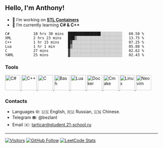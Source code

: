 ## Hello, I'm Anthony!
 
- 🔭 I’m working on **[STL Containers](https://github.com/bezlant/s21_stl_containers)**
- 🌱 I’m currently learning **C# & C++**

<!--START_SECTION:waka-->

```text
C#           10 hrs 30 mins  ███████████████░░░░░░░░░░   60.50 %
XML          2 hrs 23 mins   ███▒░░░░░░░░░░░░░░░░░░░░░   13.75 %
C++          1 hr 15 mins    █▓░░░░░░░░░░░░░░░░░░░░░░░   07.25 %
Lua          1 hr 1 min      █▒░░░░░░░░░░░░░░░░░░░░░░░   05.88 %
C            27 mins         ▓░░░░░░░░░░░░░░░░░░░░░░░░   02.62 %
YAML         25 mins         ▓░░░░░░░░░░░░░░░░░░░░░░░░   02.43 %
```

<!--END_SECTION:waka-->

### Tools
<a href="https://dotnet.microsoft.com/en-us/languages/csharp">
  <img src="https://seeklogo.com/images/C/c-sharp-c-logo-02F17714BA-seeklogo.com.png" alt="C#" width="50"/>
</a>
<a href="https://isocpp.org/">
  <img src="https://i.imgur.com/Ao2P8iG.png" alt="C++" width="50"/>
</a>
<a href="https://en.wikipedia.org/wiki/C_(programming_language)">
  <img src="https://i.imgur.com/zINUxVf.png" alt="C" width="50"/>
</a>
<a href="https://www.wikiwand.com/en/Bash_(Unix_shell)">
  <img src="https://upload.wikimedia.org/wikipedia/commons/thumb/4/4b/Bash_Logo_Colored.svg/1024px-Bash_Logo_Colored.svg.png" alt="Bash" height="50"/>
</a>
<a href="https://www.lua.org/">
  <img src="https://upload.wikimedia.org/wikipedia/commons/thumb/c/cf/Lua-Logo.svg/900px-Lua-Logo.svg.png" alt="Lua" height="50"/>
</a>
<a href="https://www.docker.com/">
  <img src="https://i.imgur.com/VyjCJuz.png" alt="Docker" height="50"/>
</a>
<a href="https://cmake.org/">
  <img src="https://upload.wikimedia.org/wikipedia/commons/thumb/1/13/Cmake.svg/800px-Cmake.svg.png" alt="Cmake" height="50"/>
</a>
<a href="https://en.wikipedia.org/wiki/Linux">
  <img src="https://upload.wikimedia.org/wikipedia/commons/thumb/3/35/Tux.svg/1200px-Tux.svg.png" alt="Linux" height="50"/>
</a>
<a href="https://neovim.io/">
  <img src="https://upload.wikimedia.org/wikipedia/commons/thumb/0/07/Neovim-mark-flat.svg/196px-Neovim-mark-flat.svg.png" alt="Neovim" height="50"/>
</a>

### Contacts
- Languages 🌐: 🇺🇸 English, 🇷🇺 Russian, 🇨🇳 Chinese.
- Telegram ☎️: @bezlant
- Email ✉️: tarticar@student.21-school.ru
---
[![Visitors](https://shields-io-visitor-counter.herokuapp.com/badge?page=bezlant.bezlant&label=visitors&logo=Codeforces&style=for-the-badge&labelColor=black&color=forestgreen)](https://www.youtube.com/watch?v=dQw4w9WgXcQ)
[![GitHub Follow](https://img.shields.io/github/followers/bezlant?label=follow&logo=github&style=for-the-badge&labelColor=black)](https://github.com/bezlant)
[![LeetCode Stats](https://img.shields.io/badge/dynamic/json?style=for-the-badge&labelColor=black&color=darkorange&label=Solved&query=solvedOverTotal&url=https%3A%2F%2Fleetcode-badge.vercel.app%2Fapi%2Fusers%2Fbezlant&logo=leetcode&logoColor=yellow)](https://leetcode.com/bezlant/)
